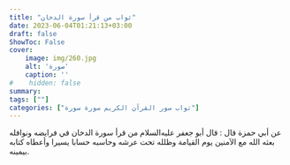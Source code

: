 ```yaml
---
title: "ثواب من قرأ سورة الدخان"
date: 2023-06-04T01:21:13+03:00
draft: false
ShowToc: False
cover:
    image: img/260.jpg
    alt: 'صورة'
    caption: ''
#    hidden: false
summary: 
tags: [""]
categories: ["ثواب سور القرآن الكريم سورة سورة"]
---
```

عن أبي حمزة قال :
قال أبو جعفر عليه‌السلام من قرأ سورة الدخان في فرايضه ونوافله بعثه الله
مع الآمنين يوم القيامة وظلله تحت عرشه وحاسبه حسابا يسيرا وأعطاه
كتابه بيمينه.

